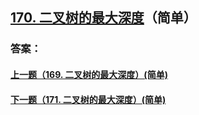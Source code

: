 ## [170. 二叉树的最大深度](https://leetcode-cn.com/problems/merge-two-sorted-lists/)（简单）





### 答案：



#### [上一题（169. 二叉树的最大深度）(简单)](https://github.com/sdwwld/leetCode/blob/master/src/main/java/com/wld/java/leetcode/leetCode0169.md)

#### [下一题（171. 二叉树的最大深度）(简单)](https://github.com/sdwwld/leetCode/blob/master/src/main/java/com/wld/java/leetcode/leetCode0171.md)